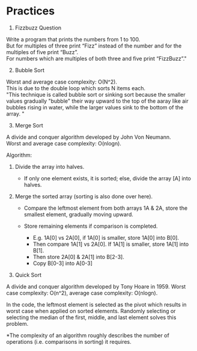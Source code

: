 # Practices

1. Fizzbuzz Question

 Write a program that prints the numbers from 1 to 100.  
 But for multiples of three print “Fizz” instead of the number and for the multiples of five print “Buzz”.  
 For numbers which are multiples of both three and five print “FizzBuzz”."

2. Bubble Sort

 Worst and average case complexity: O(N^2).  
 This is due to the double loop which sorts N items each.  
 "This technique is called bubble sort or sinking sort because the smaller values gradually "bubble" their way upward to the top of the aaray like air bubbles rising in water, while the larger values sink to the bottom of the array. "

3. Merge Sort  

  A divide and conquer algorithm developed by John Von Neumann.  
  Worst and average case complexity: O(nlogn).  

  Algorithm:  

  1. Divide the array into halves.
      - If only one element exists, it is sorted; else, divide the array [A] into halves.

  2. Merge the sorted array (sorting is also done over here).
      - Compare the leftmost element from both arrays 1A & 2A, store the smallest element, gradually moving upward.
      - Store remaining elements if comparison is completed.  

        - E.g. 1A[0] vs 2A[0], if 1A[0] is smaller, store 1A[0] into B[0].
        - Then compare 1A[1] vs 2A[0]. If 1A[1] is smaller, store 1A[1] into B[1].
        - Then store 2A[0] & 2A[1] into B[2-3].
        - Copy B[0-3]  into A[0-3]

4. Quick Sort

  A divide and conquer algorithm developed by Tony Hoare in 1959.
  Worst case complexity: O(n^2),  average case complexity: O(nlogn).

  In the code, the leftmost element is selected as the pivot which results in worst case when applied on sorted elements. Randomly selecting or selecting the median of the first, middle, and last element solves this problem.

*The complexity of an algorithm roughly describes the number of operations (i.e. comparisons in sorting) it requires.
